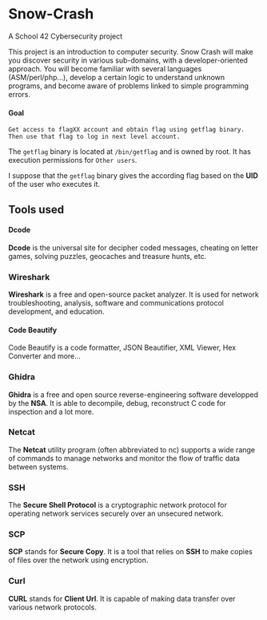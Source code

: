 # Snow-Crash
A School 42 Cybersecurity project

This project is an introduction to computer security. Snow Crash will make you discover security in various sub-domains, with a developer-oriented approach. You will become familiar with several languages (ASM/perl/php…), develop a certain logic to understand unknown programs, and become aware of problems linked to simple programming errors.

#### Goal
	Get access to flagXX account and obtain flag using getflag binary. Then use that flag to log in next level account.

The `getflag` binary is located at `/bin/getflag` and is owned by root. It has execution permissions for `Other users`.

I suppose that the `getflag` binary gives the according flag based on the **UID** of the user who executes it.

## Tools used

#### Dcode
**Dcode** is the universal site for decipher coded messages, cheating on letter games, solving puzzles, geocaches and treasure hunts, etc.

### Wireshark
**Wireshark** is a free and open-source packet analyzer. It is used for network troubleshooting, analysis, software and communications protocol development, and education.

#### Code Beautify
Code Beautify is a code formatter, JSON Beautifier, XML Viewer, Hex Converter and more...

### Ghidra
**Ghidra** is a free and open source reverse-engineering software developped by the **NSA**. It is able to decompile, debug, reconstruct C code for inspection and a lot more.

### Netcat
The **Netcat** utility program (often abbreviated to nc) supports a wide range of commands to manage networks and monitor the flow of traffic data between systems.

### SSH
The **Secure Shell Protocol** is a cryptographic network protocol for operating network services securely over an unsecured network.

### SCP
**SCP** stands for **Secure Copy**. It is a tool that relies on **SSH** to make copies of files over the network using encryption.

### Curl
**CURL** stands for **Client Url**. It is capable of making data transfer over various network protocols.

